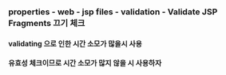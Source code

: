 ### properties - web - jsp files - validation - Validate JSP Fragments 끄기 체크

#### validating 으로 인한 시간 소모가 많을시 사용
#### 유효성 체크이므로 시간 소모가 많지 않을 시 사용하자
